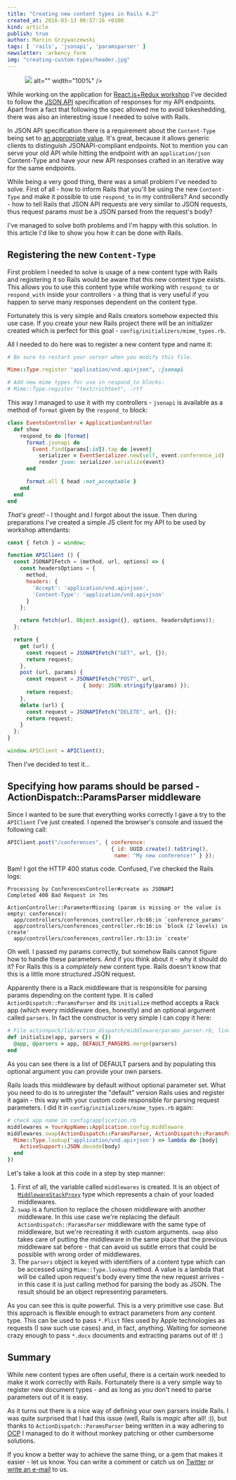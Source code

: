 ```yaml
---
title: "Creating new content types in Rails 4.2"
created_at: 2016-03-13 00:57:16 +0100
kind: article
publish: true 
author: Marcin Grzywaczewski
tags: [ 'rails', 'jsonapi', 'paramsparser' ]
newsletter: :arkency_form
img: "creating-custom-types/header.jpg"
---
```


<p>
  <figure>
    <img src="<%= src_fit("creating-custom-types/header.jpg") %> alt="" width="100%" />
  </figure>
</p>

While working on the application for [React.js+Redux workshop](http://blog.arkency.com/2016/02/how-to-teach-react-dot-js-properly-a-quick-preview-of-wroc-love-dot-rb-workshop-agenda/) I've decided to follow the [JSON API](http://blog.arkency.com/2016/02/how-and-why-should-you-use-json-api-in-your-rails-api/) specification of responses for my API endpoints. Apart from a fact that following the spec allowed me to avoid bikeshedding, there was also an interesting issue I needed to solve with Rails.

In JSON API specification there is a requirement about the `Content-Type` being set to [an appropriate value](http://jsonapi.org/format/#content-negotiation). It's great, because it allows generic clients to distinguish JSONAPI-compliant endpoints. Not to mention you can serve your old API while hitting the endpoint with an `application/json`  Content-Type and have your new API responses crafted in an iterative way for the same endpoints.

While being a very good thing, there was a small problem I've needed to solve. First of all - how to inform Rails that you'll be using the new `Content-Type` and make it possible to use `respond_to` in my controllers? And secondly - how to tell Rails that JSON API requests are very similar to JSON requests, thus request params must be a JSON parsed from the request's body?

I've managed to solve both problems and I'm happy with this solution. In this article I'd like to show you how it can be done with Rails.

<!-- more -->

## Registering the new `Content-Type`

First problem I needed to solve is usage of a new content type with Rails and registering it so Rails would be aware that this new content type exists. This allows you to use this content type while working with `respond_to` or `respond_with` inside your controllers - a thing that is very useful if you happen to serve many responses dependent on the content type.

Fortunately this is very simple and Rails creators somehow expected this use case. If you create your new Rails project there will be an initializer created which is perfect for this goal - `config/initializers/mime_types.rb`.

All I needed to do here was to register a new content type and name it:

```ruby
# Be sure to restart your server when you modify this file.

Mime::Type.register "application/vnd.api+json", :jsonapi

# Add new mime types for use in respond_to blocks:
# Mime::Type.register "text/richtext", :rtf
```

This way I managed to use it with my controllers - `jsonapi` is available as a method of `format` given by the `respond_to` block:

```ruby
class EventsController < ApplicationController
  def show
    respond_to do |format|
      format.jsonapi do  
        Event.find(params[:id]).tap do |event|
          serializer = EventSerializer.new(self, event.conference_id)
          render json: serializer.serialize(event)
      end

      format.all { head :not_acceptable }
    end
  end
end
```

*That's great!* - I thought and I forgot about the issue. Then during preparations I've created a simple JS client for my API to be used by workshop attendants:

```javascript
const { fetch } = window;

function APIClient () {
  const JSONAPIFetch = (method, url, options) => {
    const headersOptions = {
      method,
      headers: {
        'Accept': 'application/vnd.api+json',
        'Content-Type': 'application/vnd.api+json'
      }
    };

    return fetch(url, Object.assign({}, options, headersOptions));
  };

  return {
    get (url) {
      const request = JSONAPIFetch("GET", url, {});
      return request;
    },
    post (url, params) {
      const request = JSONAPIFetch("POST", url,
                        { body: JSON.stringify(params) });
      return request;
    },
    delete (url) {
      const request = JSONAPIFetch("DELETE", url, {});
      return request;
    }
  };
}

window.APIClient = APIClient();
```

Then I've decided to test it...

## Specifying how params should be parsed - ActionDispatch::ParamsParser middleware

Since I wanted to be sure that everything works correctly I gave a try to the `APIClient` I've just created. I opened the browser's console and issued the following call:

```javascript
APIClient.post("/conferences", { conference: 
                                 { id: UUID.create().toString(), 
                                  name: "My new conference!" } });
```

Bam! I got the HTTP 400 status code. Confused, I've checked the Rails logs:

```
Processing by ConferencesController#create as JSONAPI
Completed 400 Bad Request in 7ms

ActionController::ParameterMissing (param is missing or the value is empty: conference):
  app/controllers/conferences_controller.rb:66:in `conference_params'
  app/controllers/conferences_controller.rb:16:in `block (2 levels) in create'
  app/controllers/conferences_controller.rb:13:in `create'
```

Oh well. I passed my params correctly, but somehow Rails cannot figure how to handle these parameters. And if you think about it - why it should do it? For Rails this is a *completely* new content type. Rails doesn't know that this is a little more structured JSON request.

Apparently there is a Rack middleware that is responsible for parsing params depending on the content type. It is called `ActionDispatch::ParamsParser` and its `initialize` method accepts a Rack app (which every middleware does, honestly) and an optional argument called `parsers`. In fact the constructor is very simple I can copy it here:

```ruby
# File actionpack/lib/action_dispatch/middleware/params_parser.rb, line 18
def initialize(app, parsers = {})
  @app, @parsers = app, DEFAULT_PARSERS.merge(parsers)
end
```

As you can see there is a list of DEFAULT parsers and by populating this optional argument you can provide your own parsers.

Rails loads this middleware by default without optional parameter set. What you need to do is to unregister the "default" version Rails uses and register it again - this way with your custom code responsible for parsing request parameters. I did it in `config/initializers/mime_types.rb` again:

```ruby
# check app name in config/application.rb
middlewares = YourAppName::Application.config.middleware
middlewares.swap(ActionDispatch::ParamsParser, ActionDispatch::ParamsParser, {
  Mime::Type.lookup('application/vnd.api+json') => lambda do |body|
    ActiveSupport::JSON.decode(body)
  end
})
```

Let's take a look at this code in a step by step manner:

1. First of all, the variable called `middlewares` is created. It is an object of [`MiddlewareStackProxy`](http://api.rubyonrails.org/classes/Rails/Configuration/MiddlewareStackProxy.html) type which represents a chain of your loaded middlewares.
2. `swap` is a function to replace the chosen middleware with another middleware. In this use case we're replacing the default `ActionDispatch::ParamsParser` middleware with the same type of middleware, but we're recreating it with custom arguments. `swap` also takes care of putting the middleware in the same place that the previous middleware sat before - that can avoid us subtle errors that could be possible with wrong order of middlewares.
3. The `parsers` object is keyed with identifiers of a content type which can be accessed using `Mime::Type.lookup` method. A value is a lambda that will be called upon request's body every time the new request arrives - in this case it is just calling method for parsing the body as JSON. The result should be an object representing parameters.

As you can see this is quite powerful. This is a very primitive use case. But this approach is flexible enough to extract parameters from any content type. This can be used to pass `*.Plist` files used by Apple technologies as requests (I saw such use cases) and, in fact, anything. Waiting for someone crazy enough to pass `*.docx` documents and extracting params out of it! :)

## Summary

While new content types are often useful, there is a certain work needed to make it work correctly with Rails. Fortunately there is a very simple way to register new document types - and as long as you don't need to parse parameters out of it is easy.

As it turns out there is a nice way of defining your own parsers inside Rails. I was quite surprised that I had this issue (well, Rails is _magic_ after all! :)), but thanks to `ActionDispatch::ParamsParser` being written in a way adhering to [OCP](https://en.wikipedia.org/wiki/Open/closed_principle) I managed to do it without monkey patching or other cumbersome solutions.

If you know a better way to achieve the same thing, or a gem that makes it easier - let us know. You can write a comment or catch us on [Twitter](http://twitter.com/arkency) or [write an e-mail](mailto:dev@arkency.com) to us.

